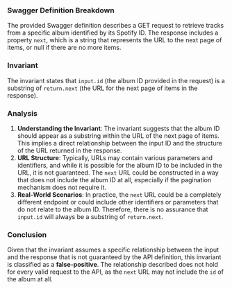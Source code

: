 ### Swagger Definition Breakdown
The provided Swagger definition describes a GET request to retrieve tracks from a specific album identified by its Spotify ID. The response includes a property `next`, which is a string that represents the URL to the next page of items, or null if there are no more items.

### Invariant
The invariant states that `input.id` (the album ID provided in the request) is a substring of `return.next` (the URL for the next page of items in the response).

### Analysis
1. **Understanding the Invariant**: The invariant suggests that the album ID should appear as a substring within the URL of the next page of items. This implies a direct relationship between the input ID and the structure of the URL returned in the response.
2. **URL Structure**: Typically, URLs may contain various parameters and identifiers, and while it is possible for the album ID to be included in the URL, it is not guaranteed. The `next` URL could be constructed in a way that does not include the album ID at all, especially if the pagination mechanism does not require it.
3. **Real-World Scenarios**: In practice, the `next` URL could be a completely different endpoint or could include other identifiers or parameters that do not relate to the album ID. Therefore, there is no assurance that `input.id` will always be a substring of `return.next`.

### Conclusion
Given that the invariant assumes a specific relationship between the input and the response that is not guaranteed by the API definition, this invariant is classified as a **false-positive**. The relationship described does not hold for every valid request to the API, as the `next` URL may not include the `id` of the album at all.
